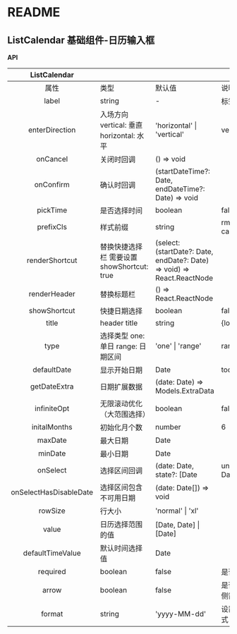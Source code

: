 # README
## ListCalendar 基础组件-日历输入框
**API**

| ListCalendar |  |  |  |
| :---: | --- | --- | --- |
| 属性 | 类型 | 默认值 | 说明 |
| label | string | - |  标签 |
|enterDirection | 入场方向 vertical: 垂直 horizontal: 水平 | 'horizontal' \| 'vertical'| vertical | false|
|onCancel | 关闭时回调 | () => void | | false|
|onConfirm | 确认时回调 | (startDateTime?: Date, endDateTime?: Date) => void | | false|
|pickTime|是否选择时间 | boolean | false | false|
|prefixCls| 样式前缀 | string | rmc-calendar | false|
|renderShortcut | 替换快捷选择栏 需要设置showShortcut: true | (select: (startDate?: Date, endDate?: Date) => void) => React.ReactNode | | false|
|renderHeader | 替换标题栏 | () => React.ReactNode | | false|
|showShortcut | 快捷日期选择 | boolean | false | false|
|title | header title | string | {locale.title}|false|
|type | 选择类型 one: 单日 range: 日期区间 | 'one' \| 'range'| range | false|
|defaultDate | 显示开始日期 | Date | today | false|
|getDateExtra | 日期扩展数据 | (date: Date) => Models.ExtraData | | false|
|infiniteOpt | 无限滚动优化（大范围选择）| boolean | false | false|
|initalMonths | 初始化月个数 | number | 6 | false|
|maxDate | 最大日期 | Date | | false|
|minDate | 最小日期 | Date | | false|
|onSelect | 选择区间回调 | (date: Date, state?: \[Date | undefined, Date | undefined\]) => \[Date, Date\] \| \[Date\] \| void | | false|
|onSelectHasDisableDate | 选择区间包含不可用日期 | (date: Date[]) => void | | false|
|rowSize | 行大小 | 'normal' \| 'xl' | | false|
|value | 日历选择范围的值 | \[Date, Date\] \| \[Date\] | | false|
|defaultTimeValue | 默认时间选择值 | Date | | false|
| required | boolean | false | 是否必填 |
| arrow | boolean | false| 是否显示右侧箭头|
| format| string | 'yyyy-MM-dd' |设置日期格式|